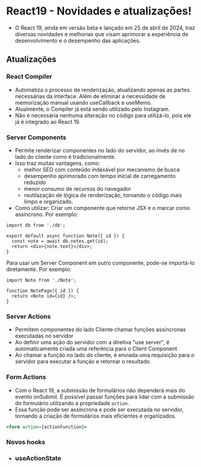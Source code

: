 # React19 - Novidades e atualizações!
- O React 19, ainda em versão beta e lançado em 25 de abril de 2024, traz diversas novidades e melhorias que visam aprimorar a experiência de desenvolvimento e o desempenho das aplicações.

## Atualizações
### React Compiler
 - Automatiza o processo de renderização, atualizando apenas as partes necessárias da interface. Além de eliminar a necessidade de memorização manual usando useCallback e useMemo.
 - Atualmente, o Compiler já está sendo utilizado pelo Instagram.
 - Não é necessária nenhuma alteração no código para utilizá-lo, pois ele já é integrado ao React 19.
### Server Components
 - Permite renderizar componentes no lado do servidor, ao invés de no lado do cliente como é tradicionalmente.
 - Isso traz muitas vantagens, como:
   - melhor SEO com conteúdo indexável por mecanismo de busca
   - desempenho aprimorado com tempo inicial de carregamento reduzido
   - menor consumo de recursos do navegador
   - reutilazação de lógica de renderização, tornando o código mais limpo e organizado.
- Como utilizar:
Criar um componente que retorne JSX e o marcar como assíncrono. Por exemplo:
``` JSX
import db from './db';

export default async function Note({ id }) {
  const note = await db.notes.get(id);
  return <div>{note.text}</div>;
}
```
Para usar um Server Component em outro componente, pode-se importá-lo diretamente. Por exemplo:
   
``` JSX
import Note from './Note';

function NotePage({ id }) {
  return <Note id={id} />;
}
```
### Server Actions
- Permitem componentes do lado Cliente chamar funções assíncronas executadas no servidor
- Ao definir uma ação do servidor com a diretiva "use server", é automaticamente criada uma referência para o Client Component
- Ao chamar a função no lado do cliente, é enviada uma requisição para o servidor para executar a função e retornar o resultado.

### Form Actions
- Com o React 19, a submissão de formulários não dependerá mais do evento onSubmit. É possível passar funções para lidar com a submissão do formulário utilizando a propriedade `action`.
- Essa função pode ser assíncrona e pode ser executada no servidor, tornando a criação de formulários mais eficientes e organizados.

```jsx
<form action={actionFunction}>
```
### Novos hooks 
- ### useActionState
  
